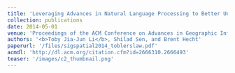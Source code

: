 ```yaml
---
title: 'Leveraging Advances in Natural Language Processing to Better Understand Tobler’s First Law of Geography'
collection: publications
date: 2014-05-01
venue: 'Proceedings of the ACM Conference on Advances in Geographic Information Systems (SIGSPATIAL 2014)'
authors: '<b>Toby Jia-Jun Li</b>, Shilad Sen, and Brent Hecht'
paperurl: '/files/sigspatial2014_toblerslaw.pdf'
acmdl: 'http://dl.acm.org/citation.cfm?id=2666310.2666493'
teaser: '/images/c2_thumbnail.png'
---
```

